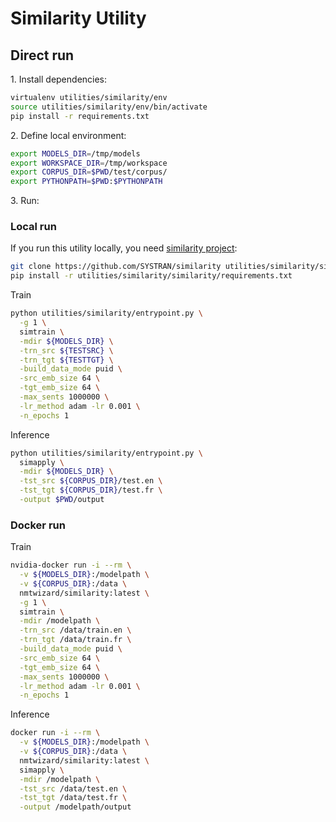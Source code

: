 # Similarity Utility

## Direct run

1\. Install dependencies:

```bash
virtualenv utilities/similarity/env
source utilities/similarity/env/bin/activate
pip install -r requirements.txt
```

2\. Define local environment:

```bash
export MODELS_DIR=/tmp/models
export WORKSPACE_DIR=/tmp/workspace
export CORPUS_DIR=$PWD/test/corpus/
export PYTHONPATH=$PWD:$PYTHONPATH
```

3\. Run:

### Local run

If you run this utility locally, you need [similarity project](https://github.com/SYSTRAN/similarity):
```bash
git clone https://github.com/SYSTRAN/similarity utilities/similarity/similarity
pip install -r utilities/similarity/similarity/requirements.txt
```
Train

```bash
python utilities/similarity/entrypoint.py \
  -g 1 \
  simtrain \
  -mdir ${MODELS_DIR} \
  -trn_src ${TESTSRC} \
  -trn_tgt ${TESTTGT} \
  -build_data_mode puid \
  -src_emb_size 64 \
  -tgt_emb_size 64 \
  -max_sents 1000000 \
  -lr_method adam -lr 0.001 \
  -n_epochs 1
```

Inference

```bash
python utilities/similarity/entrypoint.py \
  simapply \
  -mdir ${MODELS_DIR} \
  -tst_src ${CORPUS_DIR}/test.en \
  -tst_tgt ${CORPUS_DIR}/test.fr \
  -output $PWD/output
```

### Docker run

Train

```bash
nvidia-docker run -i --rm \
  -v ${MODELS_DIR}:/modelpath \
  -v ${CORPUS_DIR}:/data \
  nmtwizard/similarity:latest \
  -g 1 \
  simtrain \
  -mdir /modelpath \
  -trn_src /data/train.en \
  -trn_tgt /data/train.fr \
  -build_data_mode puid \
  -src_emb_size 64 \
  -tgt_emb_size 64 \
  -max_sents 1000000 \
  -lr_method adam -lr 0.001 \
  -n_epochs 1
```

Inference
```bash
docker run -i --rm \
  -v ${MODELS_DIR}:/modelpath \
  -v ${CORPUS_DIR}:/data \
  nmtwizard/similarity:latest \
  simapply \
  -mdir /modelpath \
  -tst_src /data/test.en \
  -tst_tgt /data/test.fr \
  -output /modelpath/output
```

